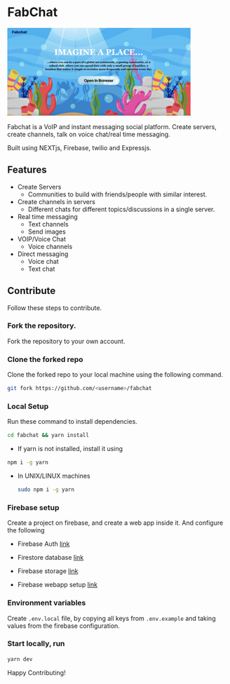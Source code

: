 # FabChat

<img src="./demo/4.png" height="200">

Fabchat is a VoIP and instant messaging social platform. Create servers, create channels, talk on voice chat/real time messaging.

Built using NEXTjs, Firebase, twilio and Expressjs.

## Features

-   Create Servers
    -   Communities to build with friends/people with similar interest.
-   Create channels in servers
    -   Different chats for different topics/discussions in a single server.
-   Real time messaging
    -   Text channels
    -   Send images
-   VOIP/Voice Chat
    -   Voice channels
-   Direct messaging
    -   Voice chat
    -   Text chat

<!-- ## Implementation

Features are implemented using the following technologies

### Servers and channels

These are stored inside the firebase firestore database.

### Real time messaging

Firestore database is a real time databse provided by firebase(google). Users can send images or text in the messages.

Users can also text single users(direct messaging) on this platform. -->

<!-- ### VOIP

Users can have voice chats in the servers(supports upto 25 people at once in a channel) or direct calling a single user. -->

## Contribute

Follow these steps to contribute.

### Fork the repository.

Fork the repository to your own account.

### Clone the forked repo

Clone the forked repo to your local machine using the following command.

```bash
git fork https://github.com/<username>/fabchat
```

### Local Setup

Run these command to install dependencies.

```bash
cd fabchat && yarn install
```

-   If yarn is not installed, install it using

```bash
npm i -g yarn
```

-   In UNIX/LINUX machines

    ```bash
    sudo npm i -g yarn
    ```

### Firebase setup

Create a project on firebase, and create a web app inside it. And configure the following

-   Firebase Auth [link](https://firebase.google.com/docs/auth/web/google-signin)
-   Firestore database [link](https://firebase.google.com/docs/firestore/quickstart#web-version-9_1)
-   Firebase storage [link](https://firebase.google.com/docs/storage/web/start)

-   Firebase webapp setup [link](https://firebase.google.com/docs/web/setup)

### Environment variables

Create `.env.local` file, by copying all keys from `.env.example` and taking values from the firebase configuration.

### Start locally, run

```bash
yarn dev
```

Happy Contributing!
